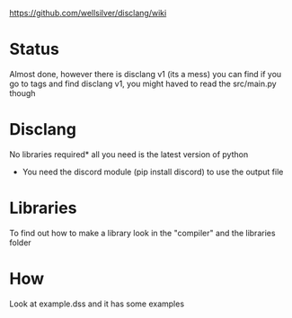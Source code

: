 https://github.com/wellsilver/disclang/wiki

# Status
Almost done, however there is disclang v1 (its a mess) you can find if you go to tags and find disclang v1, you might haved to read the src/main.py though

# Disclang

No libraries required* all you need is the latest version of python

* You need the discord module (pip install discord) to use the output file

# Libraries
To find out how to make a library look in the "compiler" and the libraries folder

# How
Look at example.dss and it has some examples

